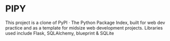# PIPY

This project is a clone of PyPI · The Python Package Index, built for web dev practice and as a template for midsize web development projects. 
Libraries used include Flask, SQLAlchemy, blueprint & SQLite 
